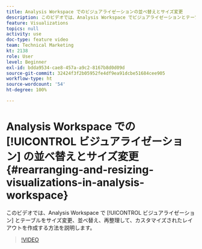 ```yaml
---
title: Analysis Workspace でのビジュアライゼーションの並べ替えとサイズ変更
description: このビデオでは、Analysis Workspace でビジュアライゼーションとテーブルをサイズ変更、並べ替え、再整理して、カスタマイズされたレイアウトを作成する方法を説明します。
feature: Visualizations
topics: null
activity: use
doc-type: feature video
team: Technical Marketing
kt: 2138
role: User
level: Beginner
exl-id: bdda9534-cae8-457a-a9c2-8167b8d0d09d
source-git-commit: 32424f3f2b05952fe4df9ea91dcbe51684cee905
workflow-type: ht
source-wordcount: '54'
ht-degree: 100%

---
```


# Analysis Workspace での [!UICONTROL ビジュアライゼーション] の並べ替えとサイズ変更 {#rearranging-and-resizing-visualizations-in-analysis-workspace}

このビデオでは、Analysis Workspace で [!UICONTROL ビジュアライゼーション] とテーブルをサイズ変更、並べ替え、再整理して、カスタマイズされたレイアウトを作成する方法を説明します。

>[!VIDEO](https://video.tv.adobe.com/v/24707/?quality=12)
